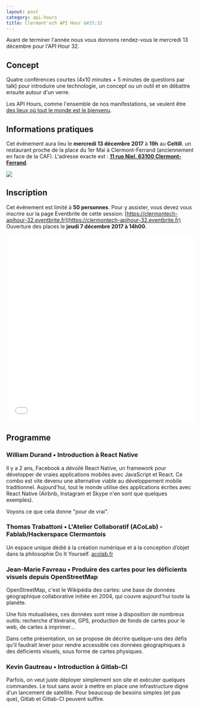 ```yaml
---
layout: post
category: api-hours
title: Clermont'ech API Hour &#35;32
---
```


Avant de terminer l'année nous vous donnons rendez-vous le mercredi 13 décembre
pour l'API Hour 32. 


## Concept

Quatre conférences courtes (4x10 minutes + 5 minutes de questions par talk)
pour introduire une technologie, un concept ou un outil et en débattre ensuite
autour d'un verre.

Les API Hours, comme l'ensemble de nos manifestations, se veulent être [des
lieux où tout le monde est le bienvenu](/code-of-conduct.html).


## Informations pratiques

Cet événement aura lieu le **mercredi 13 décembre 2017** à **19h** au **Celtill**.  un
restaurant proche de la place du 1er Mai à Clermont-Ferrand (anciennement en face de la
CAF). L'adresse exacte est : [**11 rue Niel, 63100 Clermont-Ferrand**](https://maps.google.fr/maps?ie=UTF8&cid=3358887464373546188&q=Celtill).

[![](http://maps.googleapis.com/maps/api/staticmap?center=Celtill&size=600x400&sensor=false&markers=color:red%7C45.78431,3.10160)](https://maps.google.fr/maps?ie=UTF8&cid=3358887464373546188&q=Celtill)

## Inscription

Cet événement est limité à **50 personnes**.  Pour y assister, vous devez vous
inscrire sur la page Eventbrite de cette session: [https://clermontech-apihour-32.eventbrite.fr](https://clermontech-apihour-32.eventbrite.fr)
Ouverture des places le **jeudi 7 décembre 2017 à 14h00**.


<iframe src="//eventbrite.fr/tickets-external?eid=41053030720&ref=etckt" frameborder="0" height="500" width="100%" vspace="0" hspace="0" marginheight="5" marginwidth="5" scrolling="auto" allowtransparency="true"></iframe>


## Programme

### William Durand • Introduction à React Native

Il y a 2 ans, Facebook a dévoilé React Native, un framework pour développer de 
vraies applications mobiles avec JavaScript et React. Ce combo est vite devenu 
une alternative viable au développement mobile traditionnel. Aujourd'hui, tout 
le monde utilise des applications écrites avec React Native (Airbnb, Instagram 
et Skype n'en sont que quelques exemples). 

Voyons ce que cela donne "pour de vrai".


### Thomas Trabattoni • L'Atelier Collaboratif (ACoLab) - Fablab/Hackerspace Clermontois

Un espace unique dédié à la création numérique et à la conception d’objet dans 
la philosophie Do It Yourself. [acolab.fr](http://acolab.fr)


### Jean-Marie Favreau • Produire des cartes pour les déficients visuels depuis OpenStreetMap 

OpenStreetMap, c'est le Wikipédia des cartes: une base de données géographique 
collaborative initiée en 2004, qui couvre aujourd'hui toute la planète.

Une fois mutualisées, ces données sont mise à disposition de nombreux outils: 
recherche d'itinéraire, GPS, production de fonds de cartes pour le web, de 
cartes à imprimer...

Dans cette présentation, on se propose de décrire quelque-uns des défis qu'il 
faudrait lever pour rendre accessible ces données géographiques à des 
déficients visuels, sous forme de cartes physiques.


### Kevin Gautreau • Introduction à Gitlab-CI

Parfois, on veut juste déployer simplement son site et exécuter quelques 
commandes. Le tout sans avoir à mettre en place une infrastructure digne d'un 
lancement de satellite. Pour beaucoup de besoins simples (et pas que), Gitlab et 
Gitlab-CI peuvent suffire.
